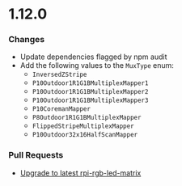 # 1.12.0

### Changes

- Update dependencies flagged by npm audit
- Add the following values to the `MuxType` enum:
  - `InversedZStripe`
  - `P10Outdoor1R1G1BMultiplexMapper1`
  - `P10Outdoor1R1G1BMultiplexMapper2`
  - `P10Outdoor1R1G1BMultiplexMapper3`
  - `P10CoremanMapper`
  - `P8Outdoor1R1G1BMultiplexMapper`
  - `FlippedStripeMultiplexMapper`
  - `P10Outdoor32x16HalfScanMapper`

### Pull Requests

- [Upgrade to latest rpi-rgb-led-matrix](https://github.com/alexeden/rpi-led-matrix/pull/29)
